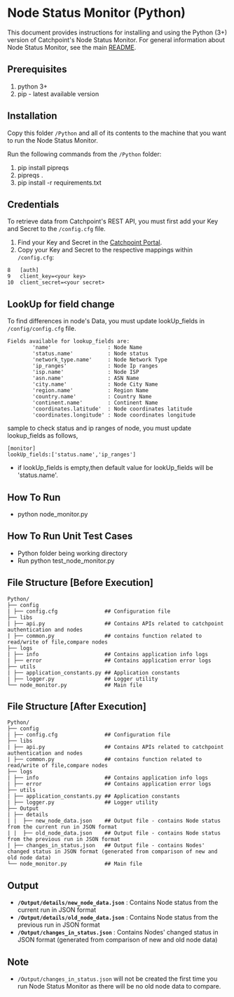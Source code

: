 Node Status Monitor (Python)
===================

This document provides instructions for installing and using the Python (3+) version of Catchpoint's Node Status Monitor. For general information about Node Status Monitor, see the main [README](https://github.com/catchpoint/Community-Scripts/blob/main/Node%20Status%20Monitor/README.md).

Prerequisites
-------------------------------

1. python 3+
2. pip - latest available version

Installation
------------

Copy this folder `/Python` and all of its contents to the machine that you want to run the Node Status Monitor.

Run the following commands from the `/Python` folder:

1. pip install pipreqs
2. pipreqs .
3. pip install -r requirements.txt

Credentials 
-----------

To retrieve data from Catchpoint's REST API, you must first add your Key and Secret to the `/config.cfg` file.

1. Find your Key and Secret in the [Catchpoint Portal](https://portal.catchpoint.com/ui/Content/Administration/ApiDetail.aspx).
2. Copy your Key and Secret to the respective mappings within `/config.cfg`:

```
8   [auth]
9   client_key=<your key>
10  client_secret=<your secret>
```

LookUp for field change
----------
To find differences in node's Data, you must update lookUp_fields in `/config/config.cfg` file.

```  
Fields available for lookup_fields are:
        'name'                  : Node Name
        'status.name'           : Node status 
        'network_type.name'     : Node Network Type
        'ip_ranges'             : Node Ip ranges
        'isp.name'              : Node ISP
        'asn.name'              : ASN Name
        'city.name'             : Node City Name
        'region.name'           : Region Name
        'country.name'          : Country Name
        'continent.name'        : Continent Name
        'coordinates.latitude'  : Node coordinates latitude
        'coordinates.longitude' : Node coordinates longitude
```
sample to check status and ip ranges of node, you must update lookup_fields as follows,
```
[monitor]
lookUp_fields:['status.name','ip_ranges']
```
*  if lookUp_fields is empty,then default value for lookUp_fields will be 'status.name'.

How To Run
-----------

* python node_monitor.py

How To Run Unit Test Cases
--------------------------
* Python folder being working directory
* Run python test_node_monitor.py

File Structure [Before Execution]
-----------------------------------

```
Python/
├── config
| ├── config.cfg               ## Configuration file      
├── libs
| ├── api.py                   ## Contains APIs related to catchpoint authentication and nodes
| ├── common.py                ## contains function related to read/write of file,compare nodes
├── logs                  
| ├── info                     ## Contains application info logs
| ├── error                    ## Contains application error logs
├── utils
| ├── application_constants.py ## Application constants
| ├── logger.py                ## Logger utility
└── node_monitor.py            ## Main file
```

File Structure [After Execution]
----------------------------------

```
Python/
├── config
| ├── config.cfg               ## Configuration file      
├── libs
| ├── api.py                   ## Contains APIs related to catchpoint authentication and nodes
| ├── common.py                ## contains function related to read/write of file,compare nodes
├── logs                  
| ├── info                     ## Contains application info logs
| ├── error                    ## Contains application error logs
├── utils
| ├── application_constants.py ## Application constants
| ├── logger.py                ## Logger utility
├── Output
| ├── details
| |  ├── new_node_data.json    ## Output file - contains Node status from the current run in JSON format
| |  ├── old_node_data.json    ## Output file - contains Node status from the previous run in JSON format
| ├── changes_in_status.json   ## Output file - contains Nodes' changed status in JSON format (generated from comparison of new and old node data)
└── node_monitor.py            ## Main file
```

Output
-------

* **`/Output/details/new_node_data.json`**    : Contains Node status from the current run in JSON format
* **`/Output/details/old_node_data.json`**    : Contains Node status from the previous run in JSON format
* **`/Output/changes_in_status.json`**        : Contains Nodes' changed status in JSON format (generated from comparison of new and old node data)

Note
-----
* `/Output/changes_in_status.json` will not be created the first time you run Node Status Monitor as there will be no old node data to compare.
